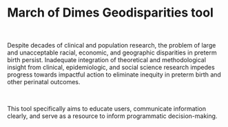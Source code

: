 **March of Dimes Geodisparities tool**
======================================

<br>

Despite decades of clinical and population research, the problem of
large and unacceptable racial, economic, and geographic disparities in
preterm birth persist. Inadequate integration of theoretical and
methodological insight from clinical, epidemiologic, and social science
research impedes progress towards impactful action to eliminate inequity
in preterm birth and other perinatal outcomes.

<br>

This tool specifically aims to educate users, communicate information
clearly, and serve as a resource to inform programmatic decision-making.
